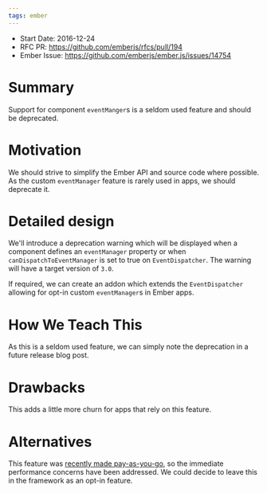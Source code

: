 ```yaml
---
tags: ember
---
```


- Start Date: 2016-12-24
- RFC PR: https://github.com/emberjs/rfcs/pull/194
- Ember Issue: https://github.com/emberjs/ember.js/issues/14754

# Summary

Support for component `eventManger`s is a seldom used feature and should
be deprecated.

# Motivation

We should strive to simplify the Ember API and source code where possible. As
the custom `eventManager` feature is rarely used in apps, we should deprecate
it.

# Detailed design

We'll introduce a deprecation warning which will be displayed when a component
defines an `eventManager` property or when `canDispatchToEventManager` is set to
true on `EventDispatcher`. The warning will have a target version of `3.0`.

If required, we can create an addon which extends the `EventDispatcher` allowing
for opt-in custom `eventManager`s in Ember apps.

# How We Teach This

As this is a seldom used feature, we can simply note the deprecation in a
future release blog post.

# Drawbacks

This adds a little more churn for apps that rely on this feature.

# Alternatives

This feature was [recently made pay-as-you-go](https://github.com/emberjs/ember.js/pull/14756),
so the immediate performance concerns have been addressed. We could decide to
leave this in the framework as an opt-in feature.

